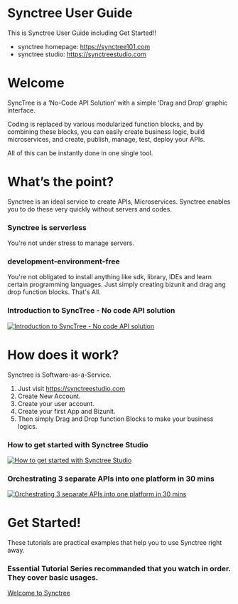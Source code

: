 # Synctree User Guide
This is Synctree User Guide including Get Started!!

  * synctree homepage: <https://synctree101.com>
  * synctree studio: <https://synctreestudio.com>


# Welcome    
SyncTree is a ‘No-Code API Solution’ with a simple ‘Drag and Drop’ graphic interface.

Coding is replaced by various modularized function blocks, and by combining these blocks, 
you can easily create business logic, build microservices, and create, publish, manage, test, deploy your APIs.

All of this can be instantly done in one single tool.


# What’s the point?
Synctree is an ideal service to create APIs, Microservices. 
Synctree enables you to do these very quickly without servers and codes.

 ### Synctree is serverless 
   You're not under stress to manage servers.
 ### development-environment-free
   You're not obligated to install anything like sdk, library, IDEs and learn certain programming languages.
   Just simply creating bizunit and drag ang drop function blocks. That's All.
  
 ### Introduction to SyncTree - No code API solution
 [![Introduction to SyncTree - No code API solution](http://img.youtube.com/vi/ipEHN7l4Drg/0.jpg)](https://youtu.be/ipEHN7l4Drg)
 
 
# How does it work?
Synctree is Software-as-a-Service. 
1. Just visit <https://synctreestudio.com>
2. Create New Account. 
3. Create your user account.
4. Create your first App and Bizunit.
5. Then simply Drag and Drop function Blocks to make your business logics.
 

### How to get started with Synctree Studio
 [![How to get started with Synctree Studio](http://img.youtube.com/vi/h-6stSQ3sCM/0.jpg)](https://youtu.be/h-6stSQ3sCM)
 
### Orchestrating 3 separate APIs into one platform in 30 mins
[![Orchestrating 3 separate APIs into one platform in 30 mins](http://img.youtube.com/vi/7r_5bUudjbs/0.jpg)](https://youtu.be/7r_5bUudjbs)
	


# Get Started!
These tutorials are practical examples that help you to use Synctree right away.

### Essential Tutorial Series recommanded that you watch in order. They cover basic usages.
[Welcome to Synctree](https://www.youtube.com/playlist?list=PLlyPElxxNyayTl0cBLH7ACcQtDIkrByJp)
